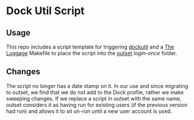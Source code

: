 # Dock Util Script

## Usage

This repo includes a script template for triggering [dockutil][1] and a [The Luggage][2] Makefile to place the script into the [outset][3] *login-once* folder.

## Changes

The script no longer has a date stamp on it. In our use and since migrating to outset, we find that we do not add to the Dock profile, rather we make sweeping changes. If we replace a script in outset with the same name, outset considers it as having run for existing users (if the previous version had run) and allows it to sit un-run until a new user account is used.


[1]:https://github.com/kcrawford/dockutil
[2]:https://github.com/unixorn/luggage
[3]:https://github.com/chilcote/outset